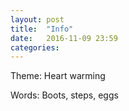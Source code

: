 ```yaml
---
layout: post
title:  "Info"
date:   2016-11-09 23:59
categories: 
---
```


Theme: Heart warming

Words: Boots, steps, eggs
